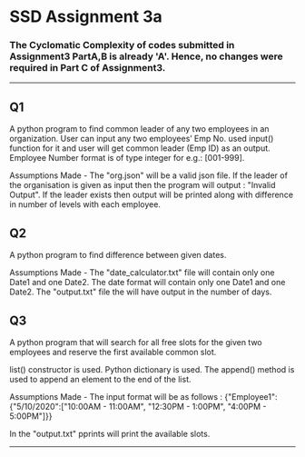 # SSD Assignment 3a
### The Cyclomatic Complexity of codes submitted in Assignment3 PartA,B is already 'A'. Hence, no changes were required in Part C of Assignment3.
---
## Q1

A python program to find common leader of any two employees in an organization.
User can input any two employees’ Emp No. used input() function for it and user will get common leader (Emp ID) as an output.
Employee Number format is of type integer for e.g.: [001-999].

Assumptions Made -
The "org.json" will be a valid json file.
If the leader of the organisation is given as input then the program will output : "Invalid Output".
If the leader exists then output will be printed along with difference in number of levels with each employee.



## Q2

A python program to find difference between given dates.

Assumptions Made -
The "date_calculator.txt" file will contain only one Date1 and one Date2.
The date format will contain only one Date1 and one Date2.
The "output.txt" file the will have output in the number of days.




## Q3

A python program that will search for all free slots for the given two employees and reserve the first available common slot.

list() constructor is used.
Python dictionary is used.
The append() method is used to append an element to the end of the list.

Assumptions Made - 
The input format will be as follows :
{"Employee1": {"5/10/2020":["10:00AM - 11:00AM", "12:30PM - 1:00PM", "4:00PM - 5:00PM"]}}

In the "output.txt" pprints will print the available slots.

---


